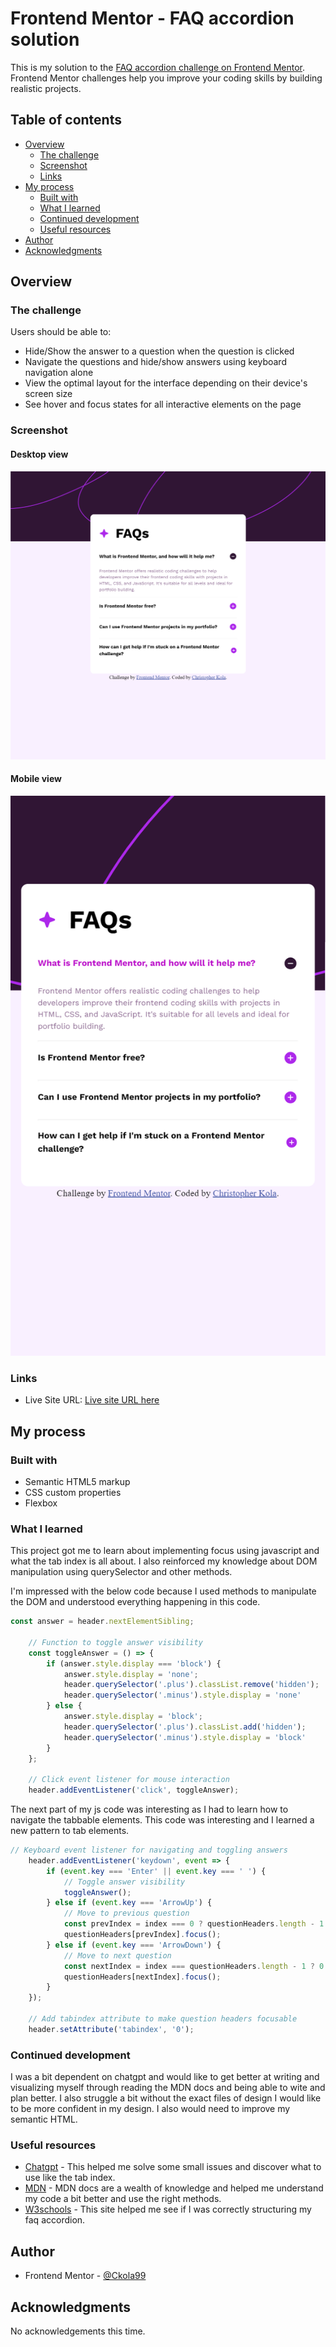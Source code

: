 # Frontend Mentor - FAQ accordion solution

This is my solution to the [FAQ accordion challenge on Frontend Mentor](https://www.frontendmentor.io/challenges/faq-accordion-wyfFdeBwBz). Frontend Mentor challenges help you improve your coding skills by building realistic projects.

## Table of contents

- [Overview](#overview)
  - [The challenge](#the-challenge)
  - [Screenshot](#screenshot)
  - [Links](#links)
- [My process](#my-process)
  - [Built with](#built-with)
  - [What I learned](#what-i-learned)
  - [Continued development](#continued-development)
  - [Useful resources](#useful-resources)
- [Author](#author)
- [Acknowledgments](#acknowledgments)

## Overview

### The challenge

Users should be able to:

- Hide/Show the answer to a question when the question is clicked
- Navigate the questions and hide/show answers using keyboard navigation alone
- View the optimal layout for the interface depending on their device's screen size
- See hover and focus states for all interactive elements on the page

### Screenshot

#### Desktop view
![](./assets/images/screencapture-127-0-0-1-5500-2024-05-16-11_40_27.png)

#### Mobile view
![](./assets/images/screencapture-127-0-0-1-5500-2024-05-16-11_41_56-mobile.png)

### Links

- Live Site URL: [Live site URL here](https://ckola99.github.io/faq-accordion/)

## My process

### Built with

- Semantic HTML5 markup
- CSS custom properties
- Flexbox

### What I learned

This project got me to learn about implementing focus using javascript and what the tab index is all about. I also reinforced my knowledge about DOM manipulation using querySelector and other methods.


I'm impressed with the below code because I used methods to manipulate the DOM and understood everything happening in this code.

```js
const answer = header.nextElementSibling;

	// Function to toggle answer visibility
	const toggleAnswer = () => {
		if (answer.style.display === 'block') {
			answer.style.display = 'none';
			header.querySelector('.plus').classList.remove('hidden');
			header.querySelector('.minus').style.display = 'none'
		} else {
			answer.style.display = 'block';
			header.querySelector('.plus').classList.add('hidden');
			header.querySelector('.minus').style.display = 'block'
		}
	};

	// Click event listener for mouse interaction
	header.addEventListener('click', toggleAnswer);

```

The next part of my js code was interesting as I had to learn how to navigate the tabbable elements. This code was interesting and I learned a new pattern to tab elements.


```js
// Keyboard event listener for navigating and toggling answers
	header.addEventListener('keydown', event => {
		if (event.key === 'Enter' || event.key === ' ') {
			// Toggle answer visibility
			toggleAnswer();
		} else if (event.key === 'ArrowUp') {
			// Move to previous question
			const prevIndex = index === 0 ? questionHeaders.length - 1 : index - 1;
			questionHeaders[prevIndex].focus();
		} else if (event.key === 'ArrowDown') {
			// Move to next question
			const nextIndex = index === questionHeaders.length - 1 ? 0 : index + 1;
			questionHeaders[nextIndex].focus();
		}
	});

	// Add tabindex attribute to make question headers focusable
	header.setAttribute('tabindex', '0');
```


### Continued development

I was a bit dependent on chatgpt and would like to get better at writing and visualizing myself through reading the MDN docs and being able to wite and plan better. I also struggle a bit without the exact files of design I would like to be more confident in my design. I also would need to improve my semantic HTML.

### Useful resources

- [Chatgpt](https://www.chatgpt.com) - This helped me solve some small issues and discover what to use like the tab index.
- [MDN](https://developer.mozilla.org/en-US/docs/Web/HTML/Global_attributes/tabindex) - MDN docs are a wealth of knowledge and helped me understand my code a bit better and use the right methods.
- [W3schools](https://www.w3schools.com/howto/howto_js_accordion.asp) - This site helped me see if I was correctly structuring my faq accordion.

## Author

- Frontend Mentor - [@Ckola99](https://www.frontendmentor.io/profile/Ckola99)


## Acknowledgments

No acknowledgements this time.
